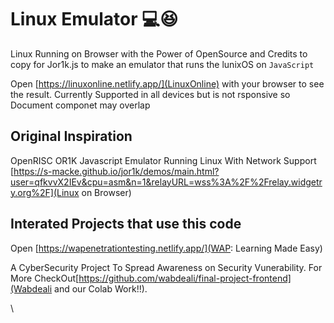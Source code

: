 
# Linux Emulator	:computer::satisfied:

Linux Running on Browser with the Power of OpenSource and Credits to copy for Jor1k.js to make an emulator that runs the lunixOS on `JavaScript` 

Open [https://linuxonline.netlify.app/](LinuxOnline) with your browser to see the result.
Currently Supported in all devices but is not rsponsive so Document componet may overlap

## Original Inspiration

OpenRISC OR1K Javascript Emulator Running Linux With Network Support [https://s-macke.github.io/jor1k/demos/main.html?user=qfkvvX2IEv&cpu=asm&n=1&relayURL=wss%3A%2F%2Frelay.widgetry.org%2F](Linux on Browser)

## Interated Projects that use this code 

Open [https://wapenetrationtesting.netlify.app/](WAP: Learning Made Easy) 

A CyberSecurity Project To Spread Awareness on Security Vunerability. For More CheckOut[https://github.com/wabdeali/final-project-frontend](Wabdeali and our Colab Work!!).



\